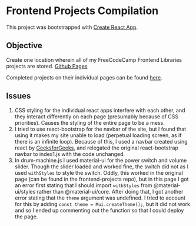 # Frontend Projects Compilation

This project was bootstrapped with [Create React App](https://github.com/facebook/create-react-app).

## Objective

Create one location wherein all of my FreeCodeCamp Frontend Libraries projects are stored.
[Github Pages](https://dsaragih.github.io/frontend-compilation/)

Completed projects on their individual pages can be found [here](https://github.com/dsaragih/frontend-projects).

## Issues

1. CSS styling for the individual react apps interfere with each other, and they interact differently on each page (presumably because of CSS priorities). Causes the styling of the entire page to be a mess.
2. I tried to use react-bootstrap for the navbar of the site, but I found that using it makes my site unable to load (perpetual loading screen, as if there is an infinite loop). Because of this, I used a navbar created using react by [GeeksforGeeks](https://www.geeksforgeeks.org/create-a-responsive-navbar-using-reactjs/), and relegated the original react-bootstrap navbar to index1.js with the code unchanged.
3. In drum-machine.js I used material-ui for the power switch and volume slider. Though the slider loaded and worked fine, the switch did not as I used `withStyles` to style the switch. Oddly, this worked in the original page (can be found in the frontend-projects repo), but in this page I got an error first stating that I should import `withStyles` from @material-ui/styles rather than @material-ui/core. After doing that, I got another error stating that the `theme` argument was undefined. I tried to account for this by adding `const theme = Mui.createTheme();`, but it did not work and so I ended up commenting out the function so that I could deploy the page.
